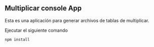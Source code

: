 ## Multiplicar console App

Esta es una aplicación para generar archivos de tablas de multiplicar.


Ejecutar el siguiente comando

```
npm install
```